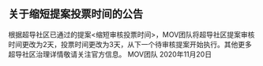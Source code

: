 ## 关于缩短提案投票时间的公告

根据超导社区已通过的提案<缩短审核投票时间>，MOV团队将超导社区提案审核时间更改为2天，投票时间更改为3天，从下一个待审核提案开始执行。其他更多超导社区治理详情敬请关注官方信息。
MOV团队
2020年11月20日